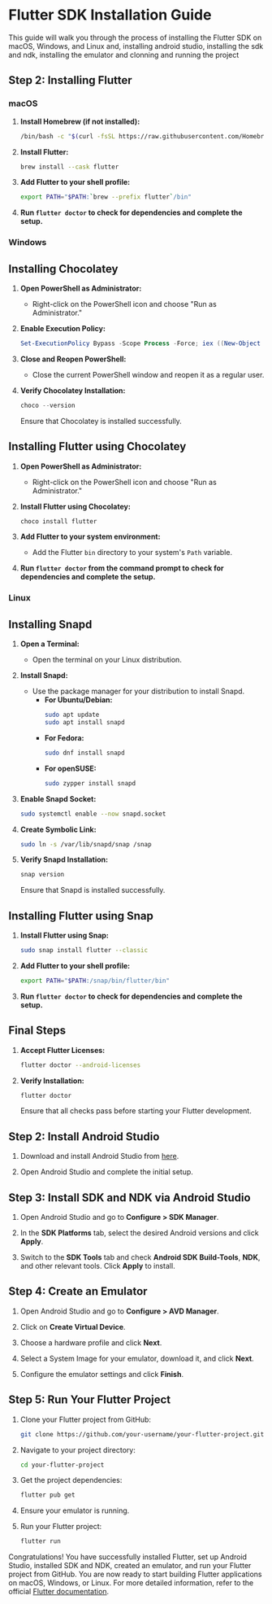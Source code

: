 # Flutter SDK Installation Guide

This guide will walk you through the process of installing the Flutter SDK on macOS, Windows, and Linux and, installing android studio, installing the sdk and ndk, installing the emulator and clonning and running the project
## Step 2: Installing Flutter

### macOS

1. **Install Homebrew (if not installed):**
   ```bash
   /bin/bash -c "$(curl -fsSL https://raw.githubusercontent.com/Homebrew/install/HEAD/install.sh)"
   ```

2. **Install Flutter:**
   ```bash
   brew install --cask flutter
   ```

3. **Add Flutter to your shell profile:**
   ```bash
   export PATH="$PATH:`brew --prefix flutter`/bin"
   ```

4. **Run `flutter doctor` to check for dependencies and complete the setup.**

### Windows

## Installing Chocolatey

1. **Open PowerShell as Administrator:**
   - Right-click on the PowerShell icon and choose "Run as Administrator."

2. **Enable Execution Policy:**
   ```powershell
   Set-ExecutionPolicy Bypass -Scope Process -Force; iex ((New-Object System.Net.WebClient).DownloadString('https://chocolatey.org/install.ps1'))
   ```

3. **Close and Reopen PowerShell:**
   - Close the current PowerShell window and reopen it as a regular user.

4. **Verify Chocolatey Installation:**
   ```powershell
   choco --version
   ```

   Ensure that Chocolatey is installed successfully.

## Installing Flutter using Chocolatey

1. **Open PowerShell as Administrator:**
   - Right-click on the PowerShell icon and choose "Run as Administrator."

2. **Install Flutter using Chocolatey:**
   ```powershell
   choco install flutter
   ```

3. **Add Flutter to your system environment:**
   - Add the Flutter `bin` directory to your system's `Path` variable.

4. **Run `flutter doctor` from the command prompt to check for dependencies and complete the setup.**

### Linux

## Installing Snapd

1. **Open a Terminal:**
   - Open the terminal on your Linux distribution.

2. **Install Snapd:**
   - Use the package manager for your distribution to install Snapd.
     - **For Ubuntu/Debian:**
       ```bash
       sudo apt update
       sudo apt install snapd
       ```
     - **For Fedora:**
       ```bash
       sudo dnf install snapd
       ```
     - **For openSUSE:**
       ```bash
       sudo zypper install snapd
       ```

3. **Enable Snapd Socket:**
   ```bash
   sudo systemctl enable --now snapd.socket
   ```

4. **Create Symbolic Link:**
   ```bash
   sudo ln -s /var/lib/snapd/snap /snap
   ```

5. **Verify Snapd Installation:**
   ```bash
   snap version
   ```

   Ensure that Snapd is installed successfully.

## Installing Flutter using Snap

1. **Install Flutter using Snap:**
   ```bash
   sudo snap install flutter --classic
   ```

2. **Add Flutter to your shell profile:**
   ```bash
   export PATH="$PATH:/snap/bin/flutter/bin"
   ```

3. **Run `flutter doctor` to check for dependencies and complete the setup.**

## Final Steps

1. **Accept Flutter Licenses:**
   ```bash
   flutter doctor --android-licenses
   ```

2. **Verify Installation:**
   ```bash
   flutter doctor
   ```

   Ensure that all checks pass before starting your Flutter development.

## Step 2: Install Android Studio

1. Download and install Android Studio from [here](https://developer.android.com/studio).

2. Open Android Studio and complete the initial setup.

## Step 3: Install SDK and NDK via Android Studio

1. Open Android Studio and go to **Configure > SDK Manager**.

2. In the **SDK Platforms** tab, select the desired Android versions and click **Apply**.

3. Switch to the **SDK Tools** tab and check **Android SDK Build-Tools**, **NDK**, and other relevant tools. Click **Apply** to install.

## Step 4: Create an Emulator

1. Open Android Studio and go to **Configure > AVD Manager**.

2. Click on **Create Virtual Device**.

3. Choose a hardware profile and click **Next**.

4. Select a System Image for your emulator, download it, and click **Next**.

5. Configure the emulator settings and click **Finish**.

## Step 5: Run Your Flutter Project

1. Clone your Flutter project from GitHub:
    ```bash
    git clone https://github.com/your-username/your-flutter-project.git
    ```

2. Navigate to your project directory:
    ```bash
    cd your-flutter-project
    ```

3. Get the project dependencies:
    ```bash
    flutter pub get
    ```

4. Ensure your emulator is running.

5. Run your Flutter project:
    ```bash
    flutter run
    ```

Congratulations! You have successfully installed Flutter, set up Android Studio, installed SDK and NDK, created an emulator, and run your Flutter project from GitHub. You are now ready to start building Flutter applications on macOS, Windows, or Linux. For more detailed information, refer to the official [Flutter documentation](https://flutter.dev/docs).
